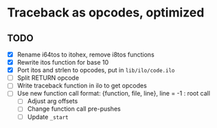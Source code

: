 # Traceback as opcodes, optimized

## TODO

- [x] Rename i64tos to itohex, remove i8tos functions
- [x] Rewrite itos function for base 10
- [x] Port itos and strlen to opcodes, put in `lib/ilo/code.ilo`
- [ ] Split RETURN opcode
- [ ] Write traceback function in ilo to get opcodes
- [ ] Use new function call format: {function, file, line}, line = -1 : root call
  - [ ] Adjust arg offsets
  - [ ] Change function call pre-pushes
  - [ ] Update `_start`

